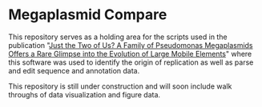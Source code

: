 # Megaplasmid Compare

This repository serves as a holding area for the scripts used in the publication "[Just the Two of Us? A Family of Pseudomonas Megaplasmids Offers a Rare Glimpse into the Evolution of Large Mobile Elements](https://academic.oup.com/gbe/article/11/4/1192/5421171)" where this software was used to identify the origin of replication as well as parse and edit sequence and annotation data.


This repository is still under construction and will soon include walk throughs of data visualization and figure data. 
